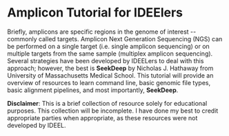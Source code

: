 # Amplicon Tutorial for IDEElers

Briefly, amplicons are specific regions in the genome of interest -- commonly called targets. Amplicon Next Generation Sequencing (NGS) can be performed on a single target (i.e. single amplicon sequencing) or on multiple targets from the same sample (multiplex amplicon sequencing). Several strategies have been developed by IDEELers to deal with this approach; however, the best is **SeekDeep** by Nicholas J. Hathaway from University of Massachusetts Medical School. This tutorial will provide an overview of resources to learn command line, basic genomic file types, basic alignment pipelines, and most importantly, **SeekDeep**.    
   
   
**Disclaimer**: This is a brief collection of resource solely for educational purposes. This collection will be incomplete. I have done my best to credit appropriate parties when appropriate, as these resources were not developed by IDEEL.  
